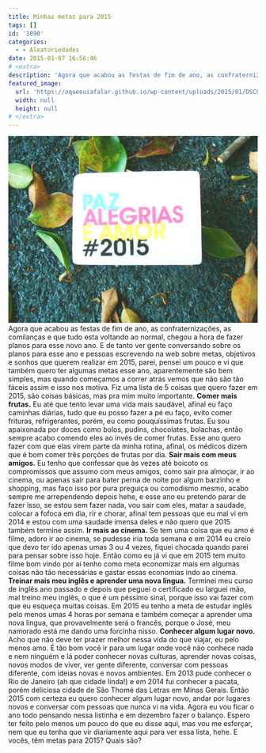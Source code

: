```yaml
---
title: Minhas metas para 2015
tags: []
id: '1890'
categories:
  - - Aleatoriedades
date: 2015-01-07 16:56:46
# <extra>
description: 'Agora que acabou as festas de fim de ano, as confraternizações, as comilanças e que tudo esta voltando ao normal, chegou a hora de fazer planos para esse novo ano. E de tanto ver gente conversando sobre os planos para esse ano e pessoas escrevendo na web sobre metas, objetivos e sonhos que querem realizar em 2015, parei, pensei um pouco e vi que também quero ter algumas metas esse ano, aparentemente são bem simples, mas quando começamos a correr atrás vemos que não são tão fáceis assim e isso nos motiva. Fiz uma lista de 5 coisas que quero fazer em 2015, são coisas básicas, mas pra mim muito importante. Comer mais frutas. Eu até que tento levar uma vida mais saudável, afinal eu faço caminhas diárias, tudo que eu posso fazer a pé eu faço, evito comer frituras, &hellip;'
featured_image: 
  url: 'https://oqueeuiafalar.github.io/wp-content/uploads/2015/01/DSC03498-1024x768.jpg'
  width: null
  height: null
# </extra>
---
```


[![Metas para 2015 (sabonete Aroma)](/wp-content/uploads/2015/01/DSC03498-1024x768.jpg)](/wp-content/uploads/2015/01/DSC03498.jpg) Agora que acabou as festas de fim de ano, as confraternizações, as comilanças e que tudo esta voltando ao normal, chegou a hora de fazer planos para esse novo ano. E de tanto ver gente conversando sobre os planos para esse ano e pessoas escrevendo na web sobre metas, objetivos e sonhos que querem realizar em 2015, parei, pensei um pouco e vi que também quero ter algumas metas esse ano, aparentemente são bem simples, mas quando começamos a correr atrás vemos que não são tão fáceis assim e isso nos motiva. Fiz uma lista de 5 coisas que quero fazer em 2015, são coisas básicas, mas pra mim muito importante. **Comer mais frutas.** Eu até que tento levar uma vida mais saudável, afinal eu faço caminhas diárias, tudo que eu posso fazer a pé eu faço, evito comer frituras, refrigerantes, porém, eu como pouquíssimas frutas. Eu sou apaixonada por doces como bolos, pudins, chocolates, bolachas, então sempre acabo comendo eles ao invés de comer frutas. Esse ano quero fazer com que elas virem parte da minha rotina, afinal, os médicos dizem que é bom comer três porções de frutas por dia. **Sair mais com meus amigos.** Eu tenho que confessar que às vezes até boicoto os compromissos que assumo com meus amigos, como sair pra almoçar, ir ao cinema, ou apenas sair para bater perna de noite por algum barzinho e shopping, mas faço isso por pura preguiça ou comodismo mesmo, acabo sempre me arrependendo depois hehe, e esse ano eu pretendo parar de fazer isso, se estou sem fazer nada, vou sair com eles, matar a saudade, colocar a fofoca em dia, rir e chorar, afinal tem pessoas que eu mal vi em 2014 e estou com uma saudade imensa deles e não quero que 2015 também termine assim. **Ir mais ao cinema.** Se tem uma coisa que eu amo é filme, adoro ir ao cinema, se pudesse iria toda semana e em 2014 eu creio que devo ter ido apenas umas 3 ou 4 vezes, fiquei chocada quando parei para pensar sobre isso hoje. Então como eu já vi que em 2015 tem muito filme bom vindo por aí tenho como meta economizar mais em algumas coisas não tão necessárias e gastar essas economias indo ao cinema. **Treinar mais meu inglês e aprender uma nova língua.** Terminei meu curso de inglês ano passado e depois que peguei o certificado eu larguei mão, mal treino meu inglês, o que é um péssimo sinal, porque isso vai fazer com que eu esqueça muitas coisas. Em 2015 eu tenho a meta de estudar inglês pelo menos umas 4 horas por semana e também começar a aprender uma nova língua, que provavelmente será o francês, porque o José, meu namorado está me dando uma forcinha nisso. **Conhecer algum lugar novo.** Acho que não deve ter prazer melhor nessa vida do que viajar, eu pelo menos amo. É tão bom você ir para um lugar onde você não conhece nada e nem ninguém e lá poder conhecer novas culturas, aprender novas coisas, novos modos de viver, ver gente diferente, conversar com pessoas diferente, com ideias novas e novos ambientes. Em 2013 pude conhecer o Rio de Janeiro (ah que cidade linda!) e em 2014 fui conhecer a pacata, porém deliciosa cidade de São Thomé das Letras em Minas Gerais. Então 2015 com certeza eu quero conhecer algum lugar novo, andar por lugares novos e conversar com pessoas que nunca vi na vida. Agora eu vou ficar o ano todo pensando nessa listinha e em dezembro fazer o balanço. Espero ter feito pelo menos um pouco do que eu disse aqui, mas vou me esforçar, nem que eu tenha que vir diariamente aqui para ver essa lista, hehe. E vocês, têm metas para 2015? Quais são?
